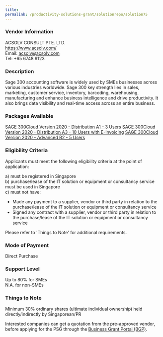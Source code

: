 ```yaml
---
title: 
permalink: /productivity-solutions-grant/solutionrepo/solution75
---
```


### Vendor Information
ACSOLV CONSULT PTE. LTD.<br>https://www.acsolv.com/<br>Email: acsolv@acsolv.com<br>Tel: +65 6748 9123

### Description

Sage 300 accounting software is widely used by SMEs businesses across various industries worldwide. Sage 300 key strength lies in sales, marketing, customer service, inventory, barcoding, warehousing, manufacturing and enhance business intelligence and drive productivity. It also brings data visibility and real-time access across an entire business.

### Packages Available

<a href='https://www.gobusiness.gov.sg/images/psg/ACSOLV_CONSULT_20190040_Annex_3_20200625150628_Part_1.pdf' target='_blank'>SAGE 300Cloud Version 2020 - Distribution A1 - 3 Users</a>
<a href='https://www.gobusiness.gov.sg/images/psg/ACSOLV_CONSULT_20190040_Annex_3_20200625150628_Part_3.pdf' target='_blank'>SAGE 300Cloud Version 2020 - Distribution A3 - 10 Users with E-Invoicing</a>
<a href='https://www.gobusiness.gov.sg/images/psg/ACSOLV_CONSULT_20190040_Annex_3_20200625150628_Part_5.pdf' target='_blank'>SAGE 300Cloud Version 2020 - Advanced B2 - 5 Users</a>

### Eligibility Criteria

Applicants must meet the following eligibility criteria at the point of application:

a) must be registered in Singapore <br>
b) purchase/lease of the IT solution or equipment or consultancy service must be used in Singapore <br>
c) must not have:
- Made any payment to a supplier, vendor or third party in relation to the purchase/lease of the IT solution or equipment or consultancy service
- Signed any contract with a supplier, vendor or third party in relation to the purchase/lease of the IT solution or equipment or consultancy service

Please refer to 'Things to Note' for additional requirements.

### Mode of Payment
Direct Purchase

### Support Level
Up to 80% for SMEs <br>
N.A. for non-SMEs

### Things to Note
Minimum 30% ordinary shares (ultimate individual ownership) held directly/indirectly by Singaporean/PR

Interested companies can get a quotation from the pre-approved vendor, before applying for the PSG through the <a target='_blank' href='https://www.businessgrants.gov.sg/'>Business Grant Portal (BGP)</a>.
